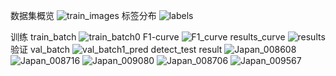 数据集概览
![train_images](https://github.com/limiiii/Road_distress_identification/assets/105148297/6278ccba-eff5-4c58-8361-e594a410eb18)
标签分布
![labels](https://github.com/limiiii/Road_distress_identification/assets/105148297/9eebe031-76ae-45ac-b60e-ec579ef093e4)

训练
  train_batch
  ![train_batch0](https://github.com/limiiii/Road_distress_identification/assets/105148297/c027349c-bb43-439f-aa68-dadd21e94ff5)
  F1-curve
  ![F1_curve](https://github.com/limiiii/Road_distress_identification/assets/105148297/f90cd83f-9590-4436-914b-cd30068922f7)
  results_curve
  ![results](https://github.com/limiiii/Road_distress_identification/assets/105148297/933dace6-2b60-492f-9c24-39dbfdb865dc)
验证
  val_batch
  ![val_batch1_pred](https://github.com/limiiii/Road_distress_identification/assets/105148297/a3049008-8546-4ecb-b743-43471776f380)
detect_test result
![Japan_008608](https://github.com/limiiii/Road_distress_identification/assets/105148297/fb5b791e-8da8-4072-ab21-87a5249c2cd2)
![Japan_008716](https://github.com/limiiii/Road_distress_identification/assets/105148297/bce6ac7c-f988-4d17-ad5c-15fcf2fd0881)
![Japan_009080](https://github.com/limiiii/Road_distress_identification/assets/105148297/01dddfd5-a677-4a1d-9a19-02aec72c00f0)
![Japan_008706](https://github.com/limiiii/Road_distress_identification/assets/105148297/80e78373-35f9-4b19-8dfe-11900654a2a8)
![Japan_009567](https://github.com/limiiii/Road_distress_identification/assets/105148297/42a189a2-82bd-4f36-9a8f-e1bbbe87b3c5)
